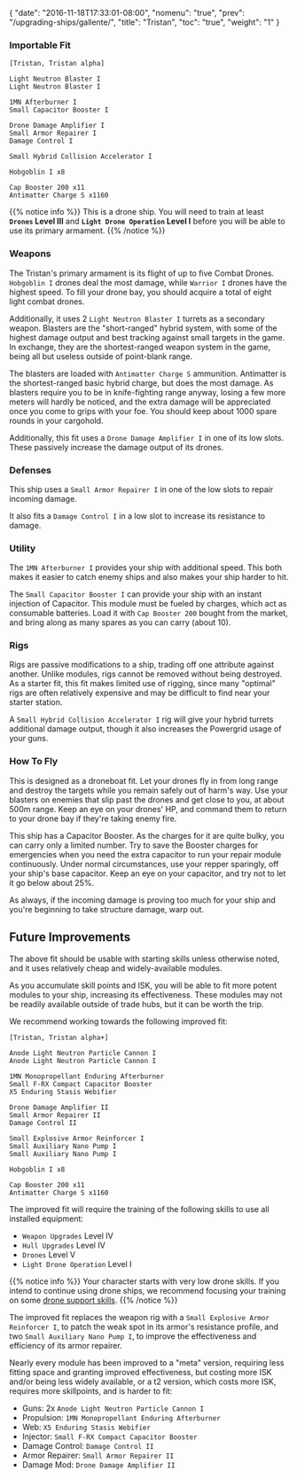 {
  "date": "2016-11-18T17:33:01-08:00",
  "nomenu": "true",
  "prev": "/upgrading-ships/gallente/",
  "title": "Tristan",
  "toc": "true",
  "weight": "1"
}

### Importable Fit
    [Tristan, Tristan alpha]

    Light Neutron Blaster I
    Light Neutron Blaster I

    1MN Afterburner I
    Small Capacitor Booster I

    Drone Damage Amplifier I
    Small Armor Repairer I
    Damage Control I

    Small Hybrid Collision Accelerator I

    Hobgoblin I x8

    Cap Booster 200 x11
    Antimatter Charge S x1160

{{% notice info %}}
This is a drone ship.  You will need to train at least **`Drones` Level III**
and **`Light Drone Operation` Level I** before you will be able to use its primary armament.
{{% /notice %}}

### Weapons

The Tristan's primary armament is its flight of up to five Combat Drones.
`Hobgoblin I` drones deal the most damage, while `Warrior I` drones have the highest speed.
To fill your drone bay, you should acquire a total of eight light combat drones.

Additionally, it uses 2 `Light Neutron Blaster I` turrets as a secondary weapon.
Blasters are the "short-ranged" hybrid system, with some of the highest damage output 
and best tracking against small targets in the game.  In exchange, they are the shortest-ranged
weapon system in the game, being all but useless outside of point-blank range.

The blasters are loaded with `Antimatter Charge S` ammunition.
Antimatter is the shortest-ranged basic hybrid charge, but does the most damage.
As blasters require you to be in knife-fighting range anyway,
losing a few more meters will hardly be noticed,
and the extra damage will be appreciated once you come to grips with your foe.
You should keep about 1000 spare rounds in your cargohold.

Additionally, this fit uses a `Drone Damage Amplifier I` in one of its low slots.
These passively increase the damage output of its drones.

### Defenses

This ship uses a `Small Armor Repairer I` in one of the low slots to repair incoming damage.

It also fits a `Damage Control I` in a low slot to increase its resistance to damage.

### Utility

The `1MN Afterburner I` provides your ship with additional speed. This both makes it easier to
catch enemy ships and also makes your ship harder to hit.

The `Small Capacitor Booster I` can provide your ship with an instant injection of Capacitor.
This module must be fueled by charges, which act as consumable batteries.  Load it with 
`Cap Booster 200` bought from the market, and bring along as many spares as you can carry (about 10).

### Rigs

Rigs are passive modifications to a ship, trading off one attribute against another.
Unlike modules, rigs cannot be removed without being destroyed. 
As a starter fit, this fit makes limited use of rigging, since many "optimal" rigs
are often relatively expensive and may be difficult to find near your starter station.

A `Small Hybrid Collision Accelerator I` rig will give your hybrid turrets additional damage output,
though it also increases the Powergrid usage of your guns.

### How To Fly

This is designed as a droneboat fit.  Let your drones fly in from long range and destroy
the targets while you remain safely out of harm's way.  Use your blasters on enemies
that slip past the drones and get close to you, at about 500m range.  Keep an eye on your drones' HP,
and command them to return to your drone bay if they're taking enemy fire.

This ship has a Capacitor Booster.  As the charges for it are quite bulky,
you can carry only a limited number.  Try to save the Booster charges for emergencies
when you need the extra capacitor to run your repair module continuously. 
Under normal circumstances, use your repper sparingly, off your ship's base capacitor.
Keep an eye on your capacitor, and try not to let it go below about 25%.

As always, if the incoming damage is proving too much for your ship
and you're beginning to take structure damage, warp out.

## Future Improvements

The above fit should be usable with starting skills unless otherwise noted,
and it uses relatively cheap and widely-available modules.  

As you accumulate skill points and ISK, you will be able to fit more potent
modules to your ship, increasing its effectiveness.  These modules may not be
readily available outside of trade hubs, but it can be worth the trip.

We recommend working towards the following improved fit:

    [Tristan, Tristan alpha+]

    Anode Light Neutron Particle Cannon I
    Anode Light Neutron Particle Cannon I

    1MN Monopropellant Enduring Afterburner
    Small F-RX Compact Capacitor Booster
    X5 Enduring Stasis Webifier

    Drone Damage Amplifier II
    Small Armor Repairer II
    Damage Control II

    Small Explosive Armor Reinforcer I
    Small Auxiliary Nano Pump I
    Small Auxiliary Nano Pump I

    Hobgoblin I x8

    Cap Booster 200 x11
    Antimatter Charge S x1160

The improved fit will require the training of the following skills to use all installed equipment:

* `Weapon Upgrades` Level IV
* `Hull Upgrades` Level IV
* `Drones` Level V
* `Light Drone Operation` Level I

{{% notice info %}}
Your character starts with very low drone skills.  If you intend to continue
using drone ships, we recommend focusing your training on some 
[drone support skills](/training/combat/#drone-combat-skills).
{{% /notice %}}

The improved fit replaces the weapon rig with a `Small Explosive Armor Reinforcer I`,
to patch the weak spot in its armor's resistance profile, and two `Small Auxiliary Nano Pump I`,
to improve the effectiveness and efficiency of its armor repairer.

Nearly every module has been improved to a "meta" version, requiring less fitting space
and granting improved effectiveness, but costing more ISK and/or being less widely available,
or a t2 version, which costs more ISK, requires more skillpoints, and is harder to fit:

 * Guns: 2x `Anode Light Neutron Particle Cannon I`
 * Propulsion: `1MN Monopropellant Enduring Afterburner`
 * Web: `X5 Enduring Stasis Webifier`
 * Injector: `Small F-RX Compact Capacitor Booster`
 * Damage Control: `Damage Control II`
 * Armor Repairer: `Small Armor Repairer II`
 * Damage Mod: `Drone Damage Amplifier II`
